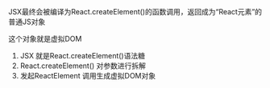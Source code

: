 JSX最终会被编译为React.createElement()的函数调用，返回成为“React元素”的普通JS对象

这个对象就是虚拟DOM



1. JSX 就是React.createElement()语法糖
2. React.createElement() 对参数进行拆解
3. 发起ReactElement 调用生成虚拟DOM对象